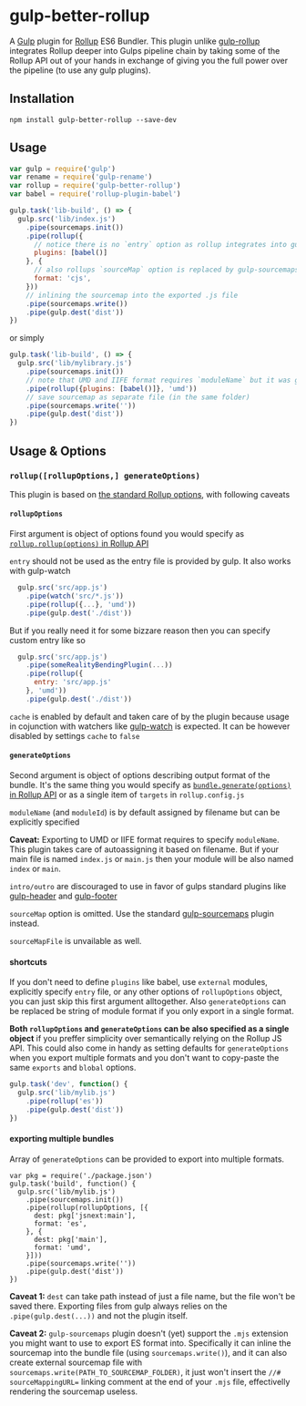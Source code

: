 # gulp-better-rollup 

A [Gulp](https://www.npmjs.com/package/gulp) plugin for [Rollup](https://www.npmjs.com/package/rollup) ES6 Bundler. This plugin unlike [gulp-rollup](https://www.npmjs.com/package/gulp-rollup) integrates Rollup deeper into Gulps pipeline chain by taking some of the Rollup API out of your hands in exchange of giving you the full power over the pipeline (to use any gulp plugins).

## Installation

```
npm install gulp-better-rollup --save-dev
```

## Usage

``` js
var gulp = require('gulp')
var rename = require('gulp-rename')
var rollup = require('gulp-better-rollup')
var babel = require('rollup-plugin-babel')

gulp.task('lib-build', () => {
  gulp.src('lib/index.js')
    .pipe(sourcemaps.init())
    .pipe(rollup({
      // notice there is no `entry` option as rollup integrates into gulp pipeline
      plugins: [babel()]
    }, {
      // also rollups `sourceMap` option is replaced by gulp-sourcemaps plugin
      format: 'cjs',
    }))
    // inlining the sourcemap into the exported .js file
    .pipe(sourcemaps.write())
    .pipe(gulp.dest('dist'))
})
```

or simply

``` js
gulp.task('lib-build', () => {
  gulp.src('lib/mylibrary.js')
    .pipe(sourcemaps.init())
    // note that UMD and IIFE format requires `moduleName` but it was guessed based on source file `mylibrary.js`
    .pipe(rollup({plugins: [babel()]}, 'umd'))
    // save sourcemap as separate file (in the same folder)
    .pipe(sourcemaps.write(''))
    .pipe(gulp.dest('dist'))
})
```

## Usage & Options

### `rollup([rollupOptions,] generateOptions)`

This plugin is based on [the standard Rollup options](https://github.com/rollup/rollup/wiki/JavaScript-API), with following caveats

#### `rollupOptions`
First argument is object of options found you would specify as [`rollup.rollup(options)` in Rollup API](https://github.com/rollup/rollup/wiki/JavaScript-API#rolluprollup-options-)

`entry` should not be used as the entry file is provided by gulp. It also works with gulp-watch

``` js
  gulp.src('src/app.js')
    .pipe(watch('src/*.js'))
    .pipe(rollup({...}, 'umd'))
    .pipe(gulp.dest('./dist'))
```

But if you really need it for some bizzare reason then you can specify custom entry like so

``` js
  gulp.src('src/app.js')
    .pipe(someRealityBendingPlugin(...))
    .pipe(rollup({
      entry: 'src/app.js'
    }, 'umd'))
    .pipe(gulp.dest('./dist'))
```

`cache` is enabled by default and taken care of by the plugin because usage in cojunction with watchers like [gulp-watch](https://www.npmjs.com/package/gulp-watch) is expected. It can be however disabled by settings `cache` to `false`

#### `generateOptions`

Second argument is object of options describing output format of the bundle. It's the same thing you would specify as [`bundle.generate(options)` in Rollup API](https://github.com/rollup/rollup/wiki/JavaScript-API#bundlegenerate-options-) or as a single item of  `targets` in `rollup.config.js`

`moduleName` (and `moduleId`) is by default assigned by filename but can be explicitly specified

**Caveat:** Exporting to UMD or IIFE format requires to specify `moduleName`. This plugin takes care of autoassigning it based on filename. But if your main file is named `index.js` or `main.js` then your module will be also named `index` or `main`.

`intro/outro` are discouraged to use in favor of gulps standard plugins like [gulp-header](https://www.npmjs.com/package/gulp-header) and [gulp-footer](https://www.npmjs.com/package/gulp-footer)

`sourceMap` option is omitted. Use the standard [gulp-sourcemaps](https://www.npmjs.com/package/gulp-sourcemaps) plugin instead.

`sourceMapFile` is unvailable as well.

#### shortcuts

If you don't need to define `plugins` like babel, use `external` modules, explicitly specify `entry` file, or any other options of `rollupOptions` object, you can just skip this first argument alltogether. Also `generateOptions` can be replaced be string of module format if you only export in a single format.

**Both `rollupOptions` and `generateOptions` can be also specified as a single object** if you preffer simplicity over semantically relying on the Rollup JS API. This could also come in handy as setting defaults for `generateOptions` when you export multiple formats and you don't want to copy-paste the same `exports` and `blobal` options.

``` js
gulp.task('dev', function() {
  gulp.src('lib/mylib.js')
    .pipe(rollup('es'))
    .pipe(gulp.dest('dist'))
})
```

#### exporting multiple bundles

Array of `generateOptions` can be provided to export into multiple formats.

```
var pkg = require('./package.json')
gulp.task('build', function() {
  gulp.src('lib/mylib.js')
    .pipe(sourcemaps.init())
    .pipe(rollup(rollupOptions, [{
      dest: pkg['jsnext:main'],
      format: 'es',
    }, {
      dest: pkg['main'],
      format: 'umd',
    }]))
    .pipe(sourcemaps.write(''))
    .pipe(gulp.dest('dist'))
})
```

**Caveat 1:** `dest` can take path instead of just a file name, but the file won't be saved there. Exporting files from gulp always relies on the `.pipe(gulp.dest(...))` and not the plugin itself.

**Caveat 2:** `gulp-sourcemaps` plugin doesn't (yet) support the `.mjs` extension you might want to use to export ES format into. Specifically it can inline the sourcemap into the bundle file (using `sourcemaps.write()`), and it can also create external sourcemap file with `sourcemaps.write(PATH_TO_SOURCEMAP_FOLDER)`, it just won't insert the `//# sourceMappingURL=` linking comment at the end of your `.mjs` file, effectivelly rendering the sourcemap useless. 

